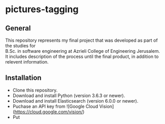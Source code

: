 # pictures-tagging  
 ## General  
 This repository represents my final project that was developed as part of the studies for  
 B.Sc. in software engineering at Azrieli College of Engineering Jerusalem.  
 It includes description of the process until the final product, in addition to relevent information.  
   
 ## Installation  
 * Clone this repository.  
 * Download and install Python (version 3.6.3 or newer).  
 * Download and install Elasticsearch (version 6.0.0 or newer).  
 * Puchase an API key from ![Google Cloud Vision] (https://cloud.google.com/vision/)  
 * Put 
